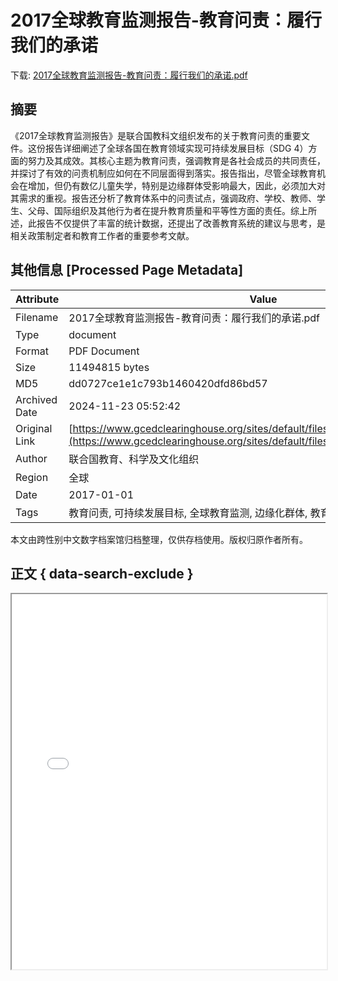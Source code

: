 # 2017全球教育监测报告-教育问责：履行我们的承诺

<!-- tcd_download_link -->
下载: <a href="2017全球教育监测报告-教育问责：履行我们的承诺.pdf" download>2017全球教育监测报告-教育问责：履行我们的承诺.pdf</a>
<!-- tcd_download_link_end -->

## 摘要

<!-- tcd_abstract -->
《2017全球教育监测报告》是联合国教科文组织发布的关于教育问责的重要文件。这份报告详细阐述了全球各国在教育领域实现可持续发展目标（SDG 4）方面的努力及其成效。其核心主题为教育问责，强调教育是各社会成员的共同责任，并探讨了有效的问责机制应如何在不同层面得到落实。报告指出，尽管全球教育机会在增加，但仍有数亿儿童失学，特别是边缘群体受影响最大，因此，必须加大对其需求的重视。报告还分析了教育体系中的问责试点，强调政府、学校、教师、学生、父母、国际组织及其他行为者在提升教育质量和平等性方面的责任。综上所述，此报告不仅提供了丰富的统计数据，还提出了改善教育系统的建议与思考，是相关政策制定者和教育工作者的重要参考文献。

<!-- tcd_abstract_end -->

## 其他信息 [Processed Page Metadata]

| Attribute       | Value                                  |
|-----------------|----------------------------------------|
| Filename        | 2017全球教育监测报告-教育问责：履行我们的承诺.pdf                             |
| Type            | document                                 |
| Format          | PDF Document                               |
| Size            | 11494815 bytes                           |
| MD5             | dd0727ce1e1c793b1460420dfd86bd57                                  |
| Archived Date   | 2024-11-23 05:52:42                             |
| Original Link   | [https://www.gcedclearinghouse.org/sites/default/files/resources/170039chi.pdf](https://www.gcedclearinghouse.org/sites/default/files/resources/170039chi.pdf)                         |
| Author          | 联合国教育、科学及文化组织                               |
| Region          | 全球                               |
| Date            | 2017-01-01                                 |
| Tags            | 教育问责, 可持续发展目标, 全球教育监测, 边缘化群体, 教育政策, 联合国                                 |

本文由跨性别中文数字档案馆归档整理，仅供存档使用。版权归原作者所有。


## 正文 { data-search-exclude }

<!-- tcd_main_text -->
<iframe src="../2017全球教育监测报告-教育问责：履行我们的承诺.pdf" width="100%" height="600px">
    <p>无法显示PDF，请下载查看。</p>
</iframe>
<!-- tcd_main_text_end -->

